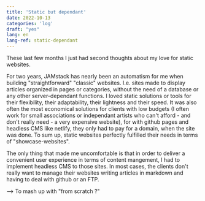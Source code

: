 ```yaml
---
title: 'Static but dependant'
date: 2022-10-13
categories: 'log'
draft: "yes"
lang: en
lang-ref: static-dependant
---
```

These last few months I just had second thoughts about my love for static websites.

For two years, JAMstack has nearly been an automatism for me when building "straightforward" "classic" websites. I.e. sites made to display articles organized in pages or categories, without the need of a database or any other server-dependant functions. I loved static solutions or tools for their flexibility, their adaptability, their lightness and their speed. It was also often the most economical solutions for clients with low budgets (I often work for small associations or independant artists who can't afford - and don't really need - a very expensive website), for with github pages and headless CMS like netlify, they only had to pay for a domain, when the site was done. To sum up, static websites perfectly fulfilled their needs in terms of "showcase-websites".

The only thing that made me uncomfortable is that in order to deliver a convenient user experience in terms of content mangement, I had to implement headless CMS to those sites. In most cases, the clients don't really want to manage their websites writing articles in markdown and having to deal with github or an FTP.

--> To mash up with "from scratch ?"

